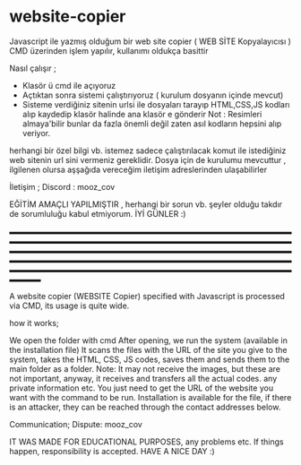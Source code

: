# website-copier

Javascript ile  yazmış olduğum  bir  web site copier ( WEB SİTE Kopyalayıcısı ) 
 CMD üzerinden işlem yapılır,  kullanımı oldukça basittir 

Nasıl çalışır ; 
   - Klasör ü  cmd ile  açıyoruz
   - Açtıktan sonra sistemi çalıştırıyoruz ( kurulum dosyanın içinde mevcut)
   - Sisteme verdiğiniz sitenin urlsi ile dosyaları  tarayıp HTML,CSS,JS kodları alıp kaydedip klasör halinde ana klasör e gönderir
Not : Resimleri almaya'bilir  bunlar da fazla önemli değil zaten asıl kodların hepsini alıp veriyor.

herhangi bir  özel bilgi vb. istemez sadece  çalıştırılacak  komut ile istediğiniz  web sitenin url sini  vermeniz gereklidir.
Dosya için de  kurulumu mevcuttur  ,   ilgilenen olursa  aşşağıda vereceğim iletişim  adreslerinden ulaşabilirler 




İletişim ; 
Discord : mooz_cov


EĞİTİM AMAÇLI YAPILMIŞTIR  , herhangi bir sorun vb. şeyler olduğu takdır de   sorumluluğu kabul etmiyorum. İYİ GÜNLER :)

▬▬▬▬▬▬▬▬▬▬▬▬▬▬▬▬▬▬▬▬▬▬▬▬▬▬▬▬▬▬▬▬▬▬▬▬▬▬▬▬▬▬▬▬▬▬▬▬▬▬▬▬▬▬▬▬▬▬▬▬▬▬▬▬▬▬▬▬▬▬▬▬▬▬▬▬▬▬▬▬▬▬▬▬▬▬▬▬▬▬▬▬▬▬▬▬▬▬▬▬▬▬▬▬▬▬▬▬▬▬▬▬▬▬▬▬▬▬▬▬▬▬▬▬▬▬▬▬▬▬▬▬▬▬▬▬▬▬▬▬▬▬▬▬▬▬▬▬▬▬▬▬▬▬▬▬▬▬▬▬▬▬▬▬▬▬▬▬▬▬▬▬▬▬▬▬▬▬▬▬▬▬▬▬


A website copier (WEBSITE Copier) specified with Javascript is processed via CMD, its usage is quite wide.

how it works;

We open the folder with cmd
After opening, we run the system (available in the installation file)
It scans the files with the URL of the site you give to the system, takes the HTML, CSS, JS codes, saves them and sends them to the main folder as a folder. Note: It may not receive the images, but these are not important, anyway, it receives and transfers all the actual codes.
any private information etc. You just need to get the URL of the website you want with the command to be run. Installation is available for the file, if there is an attacker, they can be reached through the contact addresses below.

Communication; Dispute: mooz_cov

IT WAS MADE FOR EDUCATIONAL PURPOSES, any problems etc. If things happen, responsibility is accepted. HAVE A NICE DAY :)

